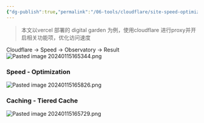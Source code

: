 ```yaml
---
{"dg-publish":true,"permalink":"/06-tools/cloudflare/site-speed-optimize-with-cloudflare/","created":"2024-06-07T15:45:47.000+08:00","updated":"2024-06-07T15:45:50.000+08:00"}
---
```



> 本文以vercel 部署的 digital garden 为例，使用cloudflare 进行proxy并开启相关功能项，优化访问速度

Cloudflare -> Speed -> Observatory -> Result
![Pasted image 20240115165344.png](/img/user/attachments/Pasted%20image%2020240115165344.png)

### Speed - Optimization
![Pasted image 20240115165826.png](/img/user/attachments/Pasted%20image%2020240115165826.png)

### Caching - Tiered Cache
![Pasted image 20240115165729.png](/img/user/attachments/Pasted%20image%2020240115165729.png)